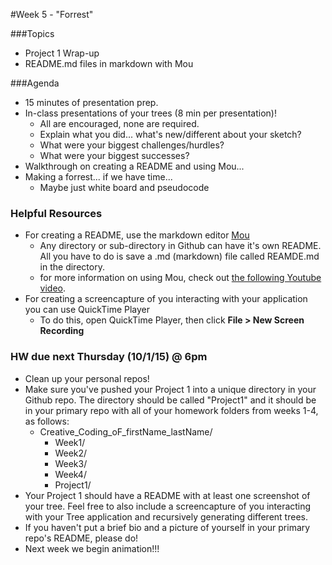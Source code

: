 #Week 5 - "Forrest"

###Topics

* Project 1 Wrap-up
* README.md files in markdown with Mou

###Agenda

* 15 minutes of presentation prep.
* In-class presentations of your trees (8 min per presentation)!
	* All are encouraged, none are required.
	* Explain what you did... what's new/different about your sketch?
	* What were your biggest challenges/hurdles?
	* What were your biggest successes?
* Walkthrough on creating a README and using Mou...
* Making a forrest... if we have time...
	* Maybe just white board and pseudocode	 	

### Helpful Resources

* For creating a README, use the markdown editor [Mou](http://25.io/mou/) 
	* Any directory or sub-directory in Github can have it's own README. All you have to do is save a .md (markdown) file called REAMDE.md in the directory.
	* for more information on using Mou, check out [the following Youtube video](https://www.youtube.com/watch?v=Yin1FFkr5p0).
* For creating a screencapture of you interacting with your application you can use QuickTime Player
	* To do this, open QuickTime Player, then click **File > New Screen Recording**

### HW due next Thursday (10/1/15) @ 6pm

* Clean up your personal repos!
* Make sure you've pushed your Project 1 into a unique directory in your Github repo. The directory should be called "Project1" and it should be in your primary repo with all of your homework folders from weeks 1-4, as follows:
	* Creative_Coding_oF_firstName_lastName/
		* Week1/
		* Week2/
		* Week3/
		* Week4/
		* Project1/
* Your Project 1 should have a README with at least one screenshot of your tree. Feel free to also include a screencapture of you interacting with your Tree application and recursively generating different trees.
* If you haven't put a brief bio and a picture of yourself in your primary repo's README, please do!
* Next week we begin animation!!!
		 

